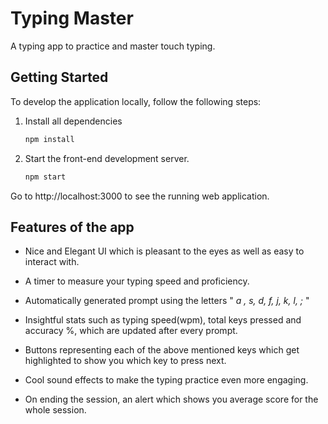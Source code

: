 # Typing Master

A typing app to practice and master touch typing.

## Getting Started

To develop the application locally, follow the following steps:

1. Install all dependencies

   ```bash
   npm install
   ```

2. Start the front-end development server.
   ```bash
   npm start
   ```

Go to http://localhost:3000 to see the running web application.

## Features of the app

- Nice and Elegant UI which is pleasant to the eyes as well as easy to interact with.

- A timer to measure your typing speed and proficiency.

- Automatically generated prompt using the letters " _a , s, d, f, j, k, l, ;_ "

- Insightful stats such as typing speed(wpm), total keys pressed and accuracy %, which are updated after every prompt.

- Buttons representing each of the above mentioned keys which get highlighted to show you which key to press next.

- Cool sound effects to make the typing practice even more engaging.

- On ending the session, an alert which shows you average score for the whole session.
